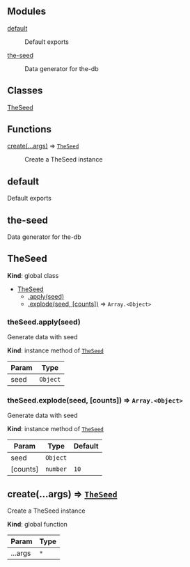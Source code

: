 <!--- Code generated by @the-/script-doc. DO NOT EDIT. -->

## Modules

<dl>
<dt><a href="#module_default">default</a></dt>
<dd><p>Default exports</p>
</dd>
<dt><a href="#module_the-seed">the-seed</a></dt>
<dd><p>Data generator for the-db</p>
</dd>
</dl>

## Classes

<dl>
<dt><a href="#TheSeed">TheSeed</a></dt>
<dd></dd>
</dl>

## Functions

<dl>
<dt><a href="#create">create(...args)</a> ⇒ <code><a href="#TheSeed">TheSeed</a></code></dt>
<dd><p>Create a TheSeed instance</p>
</dd>
</dl>

<a name="module_default"></a>

## default
Default exports

<a name="module_the-seed"></a>

## the-seed
Data generator for the-db

<a name="TheSeed"></a>

## TheSeed
**Kind**: global class  

* [TheSeed](#TheSeed)
    * [.apply(seed)](#TheSeed+apply)
    * [.explode(seed, [counts])](#TheSeed+explode) ⇒ <code>Array.&lt;Object&gt;</code>

<a name="TheSeed+apply"></a>

### theSeed.apply(seed)
Generate data with seed

**Kind**: instance method of [<code>TheSeed</code>](#TheSeed)  

| Param | Type |
| --- | --- |
| seed | <code>Object</code> | 

<a name="TheSeed+explode"></a>

### theSeed.explode(seed, [counts]) ⇒ <code>Array.&lt;Object&gt;</code>
Generate data with seed

**Kind**: instance method of [<code>TheSeed</code>](#TheSeed)  

| Param | Type | Default |
| --- | --- | --- |
| seed | <code>Object</code> |  | 
| [counts] | <code>number</code> | <code>10</code> | 

<a name="create"></a>

## create(...args) ⇒ [<code>TheSeed</code>](#TheSeed)
Create a TheSeed instance

**Kind**: global function  

| Param | Type |
| --- | --- |
| ...args | <code>\*</code> | 

